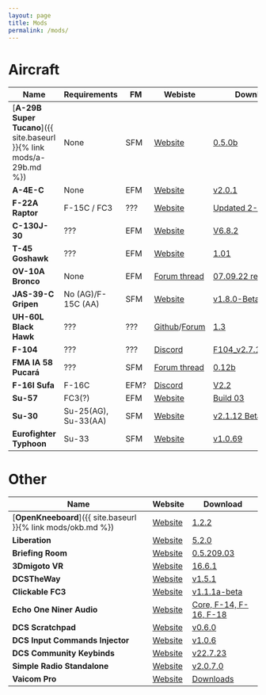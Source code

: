 ```yaml
---
layout: page
title: Mods
permalink: /mods/
---
```


# Aircraft

| Name            | Requirements        | FM | Webiste  | Download |
| --------------- | ------------------- | -- | -------- | -------- |
| [**A-29B Super Tucano**]({{ site.baseurl }}{% link mods/a-29b.md %}) | None | SFM | [Website](https://github.com/luizrenault/a-29b-community) | [0.5.0b](https://github.com/luizrenault/a-29b-community/archive/refs/tags/0.5.0b.zip) |
| **A-4E-C** | None | EFM | [Website](https://github.com/heclak/community-a4e-c) | [v2.0.1](https://github.com/heclak/community-a4e-c/releases/download/v2.0.1/Community_A-4E-C_v2.0.1.zip) |
| **F-22A Raptor** | F-15C / FC3 | ??? | [Website](https://grinnellidesigns.com/f22/) | [Updated 2-20-21](https://www.mediafire.com/file/d75yuv540r38qr4/Community_F-22A_Mod_Version_II.zip/file) |
| **C-130J-30** | ??? | EFM | [Website](https://forum.dcs.world/topic/252075-dcs-super-hercules-mod-by-anubis/) | [V6.8.2](https://www.mediafire.com/file/y5qov91ds5gvofv/Hercules_ver_6.8.2.zip/file) |
| **T-45 Goshawk** | ??? | EFM |[Website](https://forum.dcs.world/topic/203816-vnao-t-45-goshawk/) | [1.01](https://www.mediafire.com/file/igxeyo81nx1i01w/VNAO_T45_v1.0.1.zip/file) |
| **OV-10A Bronco** | None | EFM | [Forum thread](https://forum.dcs.world/topic/307951-ov-10a-bronco-mod-by-split-air-teamand-more/) | [07.09.22 release](https://splitair.gumroad.com/l/fwzxn) |
| **JAS-39-C Gripen** | No (AG)/F-15C (AA) | SFM | [Website](https://github.com/whisky-actual/Community-JAS-39-C) | [v1.8.0-Beta](https://github.com/whisky-actual/Community-JAS-39-C/releases/download/v1.8.0-Beta/Community_JAS39_v1.8.0.zip) |
| **UH-60L Black Hawk** | ??? | ??? | [Github](https://github.com/Kinkkujuustovoileipa/uh-60l)/[Forum](https://forum.dcs.world/topic/293813-uh-60l-black-hawk-mod-official-thread/) | [1.3](https://github.com/Kinkkujuustovoileipa/uh-60l/releases/download/1.3/UH-60L.1.3.1.zip) |
| **F-104** | ??? | ??? | [Discord](https://discord.gg/gEVWrSb4gQ) | [F104_v2.7.11.222.01](https://filehorst.de/d/emyeFiEJ) |
| **FMA IA 58 Pucará** | ??? | SFM | [Forum thread](https://forum.dcs.world/topic/276647-pucara-ia-58-fma-argentina-free-mod/) | [0.12b](https://github.com/PucaraPastrana/PucaraDCS/releases/download/v0.12b/MOD_DCS_PUCARA_BYPASTRANA_0.12b.rar) |
| **F-16I Sufa** | F-16C | EFM? | [Discord](https://discord.com/invite/YDUecPFNAU) | [V2.2](https://www.mediafire.com/file/bwm59v74l6n62dh/F-16I_SUFA_V2.2.zip/file) |
| **Su-57** | FC3(?) | EFM | [Website](https://discord.gg/erWqmQK) | [Build 03](https://drive.google.com/file/d/1t4PRNeyB6gaq0E2BCHx6x71GhpBZg-y_/view?usp=sharing) |
| **Su-30** | Su-25(AG), Su-33(AA) | SFM | [Website](https://discord.com/invite/MPwTyjBtXG) | [v2.1.12 Beta](https://drive.google.com/file/d/1PDTt5gOYTZlFbRRAFAEnbm7LEld767O4/view?usp=sharing) |
| **Eurofighter Typhoon** | Su-33 | SFM | [Website](https://forum.dcs.world/topic/290086-new-version-eurofighter-typhoon-by-lechuzas-negras-v1069/) | [v1.0.69](https://drive.google.com/file/d/1nPj-pHAu3QWB2Ue9nKu1e2GjIhNBhBBU/view?usp=sharing)


# Other

| Name | Website | Download |
| ---- | ------- | -------- |
| [**OpenKneeboard**]({{ site.baseurl }}{% link mods/okb.md %}) | [Website](https://github.com/OpenKneeboard/OpenKneeboard) | [1.2.2](https://github.com/OpenKneeboard/OpenKneeboard/releases/download/v1.2.2/OpenKneeboard-v1.2.2.msix) |
| **Liberation** | [Website](https://github.com/dcs-liberation/dcs_liberation) | [5.2.0](https://github.com/dcs-liberation/dcs_liberation/releases/download/5.2.0/dcs_liberation.5.2.0.zip) |
| **Briefing Room** | [Website](https://github.com/akaAgar/briefing-room-for-dcs) | [0.5.209.03](https://github.com/akaAgar/briefing-room-for-dcs/releases/download/beta-release-220903-1109/BriefingRoomV0-5-209-03.zip) |
| **3Dmigoto VR** | [Website](https://forum.dcs.world/topic/207154-3dmigoto-vr-mod-for-dcs-label-masking-color-enhancement-sharpen-fxaa-copypaste-of-radio-msg/) | [16.6.1](https://www.digitalcombatsimulator.com/en/files/3305420/) |
| **DCSTheWay** | [Website](https://github.com/aronCiucu/DCSTheWay) | [v1.5.1](https://github.com/aronCiucu/DCSTheWay/releases/download/v1.5.1/TheWayV151.zip) |
| **Clickable FC3** | [Website](https://discord.gg/4JjCtec6dH) | [v1.1.1a-beta](https://github.com/RedK0d/CLICKABLE-FC3/releases/tag/v1.1.1a-beta) |
| **Echo One Niner Audio** | [Website](https://www.echo19audio.com/) | [Core, F-14, F-16, F-18](https://www.echo19audio.com/download-page) |
| **DCS Scratchpad** | [Website](https://github.com/rkusa/dcs-scratchpad) | [v0.6.0](https://github.com/rkusa/dcs-scratchpad/releases/tag/0.6.0) |
| **DCS Input Commands Injector** | [Website](https://github.com/Quaggles/dcs-input-command-injector) | [v1.0.6](https://github.com/Quaggles/dcs-input-command-injector/releases/tag/1.0.6) |
| **DCS Community Keybinds** | [Website](https://github.com/Munkwolf/dcs-community-keybinds) | [v22.7.23](https://github.com/Munkwolf/dcs-community-keybinds/releases/tag/22.7.23) |
| **Simple Radio Standalone** | [Website](https://github.com/ciribob/DCS-SimpleRadioStandalone) | [v2.0.7.0](https://github.com/ciribob/DCS-SimpleRadioStandalone/releases/tag/2.0.7.0) |
| **Vaicom Pro** | [Website](https://www.vaicompro.com/) | [Downloads](https://www.vaicompro.com/downloads.html) |
